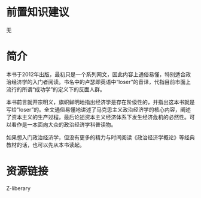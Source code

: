 
# 前置知识建议
无
# 简介
本书于2012年出版，最初只是一个系列网文，因此内容上通俗易懂，特别适合政治经济学的入门者阅读。书名中的卢瑟即英语中“loser”的音译，代指目前市面上流行的所谓“成功学”的定义下的反面人群。

本书前言就开宗明义，旗帜鲜明地指出经济学是存在阶级性的，并指出这本书就是写给“loser”的。全文通俗易懂地讲述了马克思主义政治经济学的核心内容，阐述了资本主义的生产过程，最后论述资本主义经济体系下发生经济危机的必然性。可以看作是一本面向大众的政治经济学科普读物。

如果想入门政治经济学，但没有更多的精力与时间阅读《政治经济学概论》等经典教材的话，也可以先从本书读起。
# 资源链接
Z-liberary


